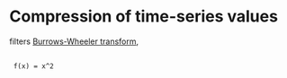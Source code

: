 # Compression of time-series values

filters [Burrows-Wheeler transform](https://en.wikipedia.org/wiki/Burrows–Wheeler_transform), 



```latex
 
 f(x) = x^2 
 
```



